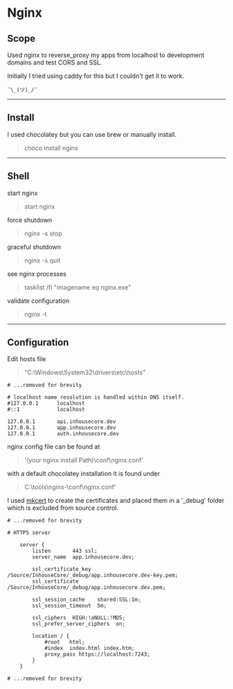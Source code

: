 ﻿# Nginx
## Scope
Used nginx to reverse_proxy my apps from localhost to development domains and test CORS and SSL.

Initially I tried using caddy for this but I couldn't get it to work.
```
¯\_(ツ)_/¯
```
---
## Install
I used chocolatey but you can use brew or manually install.
> choco install nginx
---
## Shell
start nginx
> start nginx

force shutdown
> nginx -s stop 

graceful shutdown
> nginx -s quit

see nginx processes
> tasklist /fi "imagename eq nginx.exe"

validate configuration
> nginx -t 
---
## Configuration
Edit hosts file
> "C:\Windows\System32\drivers\etc\hosts"
```
# ...removed for brevity

# localhost name resolution is handled within DNS itself.
#127.0.0.1      localhost
#::1            localhost

127.0.0.1       api.inhousecore.dev
127.0.0.1       app.inhousecore.dev
127.0.0.1       auth.inhousecore.dev
```
nginx config file can be found at
> '(your nginx install Path)\conf\nginx.conf'

with a default chocolatey installation it is found under
> C:\tools\nginx-<version>\conf\nginx.conf'

I used [mkcert]("https://github.com/FiloSottile/mkcert") to create the certificates and placed them in a '_debug' folder which is excluded from source control.
```nginx
# ...removed for brevity

# HTTPS server
    
    server {
        listen       443 ssl;
        server_name  app.inhousecore.dev;

        ssl_certificate_key  /Source/InhouseCore/_debug/app.inhousecore.dev-key.pem;
        ssl_certificate      /Source/InhouseCore/_debug/app.inhousecore.dev.pem;

        ssl_session_cache    shared:SSL:1m;
        ssl_session_timeout  5m;

        ssl_ciphers  HIGH:!aNULL:!MD5;
        ssl_prefer_server_ciphers  on;

        location / {
            #root   html;
            #index  index.html index.htm;
			proxy_pass https://localhost:7243;
        }
    }
    
# ...removed for brevity
```